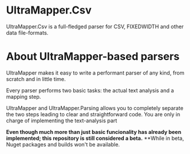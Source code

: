 # UltraMapper.Csv

UltraMapper.Csv is a full-fledged parser for CSV, FIXEDWIDTH and other data file-formats.

# About UltraMapper-based parsers

UltraMapper makes it easy to write a performant parser of any kind, from scratch and in little time.

Every parser performs two basic tasks: the actual text analysis and a mapping step.

UltraMapper and UltraMapper.Parsing allows you to completely separate the two steps leading to clear and straightforward code.
You are only in charge of implementing the text-analysis part

**Even though much more than just basic funcionality has already been implemented; this repository is still considered a beta.**
**While in beta, Nuget packages and builds won't be available.
